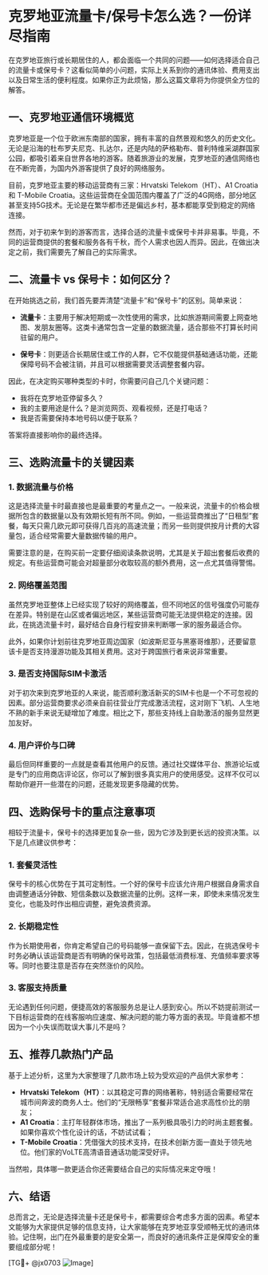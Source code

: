 # 克罗地亚流量卡/保号卡怎么选？一份详尽指南

在克罗地亚旅行或长期居住的人，都会面临一个共同的问题——如何选择适合自己的流量卡或保号卡？这看似简单的小问题，实际上关系到你的通讯体验、费用支出以及日常生活的便利程度。如果你正为此烦恼，那么这篇文章将为你提供全方位的解答。

## 一、克罗地亚通信环境概览

克罗地亚是一个位于欧洲东南部的国家，拥有丰富的自然景观和悠久的历史文化。无论是沿海的杜布罗夫尼克、扎达尔，还是内陆的萨格勒布、普利特维采湖群国家公园，都吸引着来自世界各地的游客。随着旅游业的发展，克罗地亚的通信网络也在不断完善，为国内外游客提供了良好的网络服务。

目前，克罗地亚主要的移动运营商有三家：Hrvatski Telekom（HT）、A1 Croatia 和 T-Mobile Croatia。这些运营商在全国范围内覆盖了广泛的4G网络，部分地区甚至支持5G技术。无论是在繁华都市还是偏远乡村，基本都能享受到稳定的网络连接。

然而，对于初来乍到的游客而言，选择合适的流量卡或保号卡并非易事。毕竟，不同的运营商提供的套餐和服务各有千秋，而个人需求也因人而异。因此，在做出决定之前，我们需要先了解自己的实际需求。

## 二、流量卡 vs 保号卡：如何区分？

在开始挑选之前，我们首先要弄清楚“流量卡”和“保号卡”的区别。简单来说：

- **流量卡**：主要用于解决短期或一次性使用的需求，比如旅游期间需要上网查地图、发朋友圈等。这类卡通常包含一定量的数据流量，适合那些不打算长时间驻留的用户。
  
- **保号卡**：则更适合长期居住或工作的人群，它不仅能提供基础通话功能，还能保障号码不会被注销，并且可以根据需要灵活调整套餐内容。

因此，在决定购买哪种类型的卡时，你需要问自己几个关键问题：
- 我将在克罗地亚停留多久？
- 我的主要用途是什么？是浏览网页、观看视频，还是打电话？
- 我是否需要保持本地号码以便于联系？

答案将直接影响你的最终选择。

## 三、选购流量卡的关键因素

### 1. 数据流量与价格

这是选择流量卡时最直接也是最重要的考量点之一。一般来说，流量卡的价格会根据所包含的数据量以及有效期长短有所不同。例如，一些运营商推出了“日租型”套餐，每天只需几欧元即可获得几百兆的高速流量；而另一些则提供按月计费的大容量包，适合经常需要大量数据传输的用户。

需要注意的是，在购买前一定要仔细阅读条款说明，尤其是关于超出套餐后收费的规定。有些运营商可能会对超量部分收取较高的额外费用，这一点尤其值得警惕。

### 2. 网络覆盖范围

虽然克罗地亚整体上已经实现了较好的网络覆盖，但不同地区的信号强度仍可能存在差异。特别是在山区或者偏远地区，某些运营商可能无法提供稳定的连接。因此，在挑选流量卡时，最好结合自身行程安排来判断哪一家的服务最适合你。

此外，如果你计划前往克罗地亚周边国家（如波斯尼亚与黑塞哥维那），还要留意该卡是否支持漫游功能及其相关费用。这对于跨国旅行者来说非常重要。

### 3. 是否支持国际SIM卡激活

对于初次来到克罗地亚的人来说，能否顺利激活新买的SIM卡也是一个不可忽视的因素。部分运营商要求必须亲自前往营业厅完成激活流程，这对刚下飞机、人生地不熟的新手来说无疑增加了难度。相比之下，那些支持线上自助激活的服务显然更加友好。

### 4. 用户评价与口碑

最后但同样重要的一点就是查看其他用户的反馈。通过社交媒体平台、旅游论坛或是专门的应用商店评论区，你可以了解到很多真实用户的使用感受。这样不仅可以帮助你避开一些潜在的问题，还能发现更多隐藏的优势。

## 四、选购保号卡的重点注意事项

相较于流量卡，保号卡的选择更加复杂一些，因为它涉及到更长远的投资决策。以下是几点建议供参考：

### 1. 套餐灵活性

保号卡的核心优势在于其可定制性。一个好的保号卡应该允许用户根据自身需求自由调整通话分钟数、短信条数以及数据流量的比例。这样一来，即使未来情况发生变化，也能及时作出相应调整，避免浪费资源。

### 2. 长期稳定性

作为长期使用者，你肯定希望自己的号码能够一直保留下去。因此，在挑选保号卡时务必确认该运营商是否有明确的保号政策，包括最低消费标准、充值频率要求等等。同时也要注意是否存在突然涨价的风险。

### 3. 客服支持质量

无论遇到任何问题，便捷高效的客服服务总是让人感到安心。所以不妨提前测试一下目标运营商的在线客服响应速度、解决问题的能力等方面的表现。毕竟谁都不想因为一个小失误而耽误大事儿不是吗？

## 五、推荐几款热门产品

基于上述分析，这里为大家整理了几款市场上较为受欢迎的产品供大家参考：

- **Hrvatski Telekom（HT）**：以其稳定可靠的网络著称，特别适合需要经常在城市间奔波的商务人士。他们的“无限畅享”套餐非常适合追求高性价比的朋友；
- **A1 Croatia**：主打年轻群体市场，推出了一系列极具吸引力的时尚主题套餐。如果你喜欢个性化设计的话，不妨试试看；
- **T-Mobile Croatia**：凭借强大的技术支持，在技术创新方面一直处于领先地位。他们家的VoLTE高清语音通话功能深受好评。

当然啦，具体哪一款更适合你还需要结合自己的实际情况来定夺哦！

## 六、结语

总而言之，无论是选择流量卡还是保号卡，都需要综合考虑多方面的因素。希望本文能够为大家提供足够的信息支持，让大家能够在克罗地亚享受顺畅无忧的通讯体验。记住啊，出门在外最重要的是安全第一，而良好的通讯条件正是保障安全的重要组成部分呢！

[TG💪+ @jx0703 ![Image](https://github.com/user-attachments/assets/dbca1d08-cadb-493c-b0ec-ad6f7a83f270)]